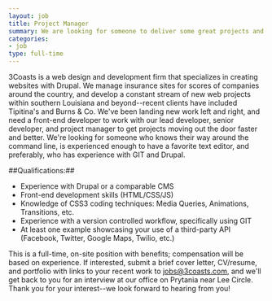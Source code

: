 ```yaml
--- 
layout: job
title: Project Manager
summary: We are looking for someone to deliver some great projects and manage our talented teams
categories:
- job
type: full-time
---
```


3Coasts is a web design and development firm that specializes in creating websites with Drupal. We manage insurance sites for scores of companies around the country, and develop a constant stream of new web projects within southern Louisiana and beyond--recent clients have included Tipitina's and Burns & Co. We've been landing new work left and right, and need a front-end developer to work with our lead developer, senior developer, and project manager to get projects moving out the door faster and better. We're looking for someone who knows their way around the command line, is experienced enough to have a favorite text editor, and preferably, who has experience with GIT and Drupal.

##Qualifications:##

- Experience with Drupal or a comparable CMS
- Front-end development skills (HTML/CSS/JS)
- Knowledge of CSS3 coding techniques: Media Queries, Animations, Transitions, etc.
- Experience with a version controlled workflow, specifically using GIT
- At least one example showcasing your use of a third-party API (Facebook, Twitter, Google Maps, Twilio, etc.)

This is a full-time, on-site position with benefits; compensation will be based on experience. If interested, submit a brief cover letter, CV/resume, and portfolio with links to your recent work to <jobs@3coasts.com>, and we'll get back to you for an interview at our office on Prytania near Lee Circle. Thank you for your interest--we look forward to hearing from you!
